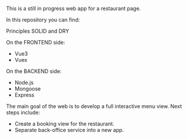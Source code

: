 This is a still in progress web app for a restaurant page.

In this repository you can find:

Principles SOLID and DRY

On the FRONTEND side:
- Vue3
- Vuex

On the BACKEND side:
- Node.js
- Mongoose
- Express

The main goal of the web is to develop a full interactive menu view. 
Next steps include:
- Create a booking view for the restaurant.
- Separate back-office service into a new app.
